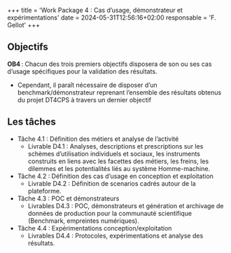 +++
title = 'Work Package 4 : Cas d’usage, démonstrateur et expérimentations'
date = 2024-05-31T12:56:16+02:00
responsable = 'F. Gellot'
+++

## Objectifs

**OB4** : Chacun des trois premiers objectifs disposera de son ou ses cas d’usage spécifiques pour la validation des résultats. ​

* Cependant, il paraît nécessaire de disposer d’un benchmark/démonstrateur reprenant l’ensemble des résultats obtenus du projet DT4CPS à travers un dernier objectif​

## Les tâches

* Tâche 4.1 : Définition des métiers et analyse de l’activité ​
  * Livrable D4.1 : Analyses, descriptions et prescriptions sur les schèmes d’utilisation individuels et sociaux, les instruments construits en liens avec les facettes des métiers, les freins, les dilemmes et les potentialités liés au système Homme-machine. ​
* Tâche 4.2 : Définition des cas d’usage en conception et exploitation ​
  * Livrable D4.2 : Définition de scenarios cadrés autour de la plateforme. ​
* Tâche 4.3 : POC et démonstrateurs ​
  * Livrables D4.3 : POC, démonstrateurs et génération et archivage de données de production pour la communauté scientifique (Benchmark, empreintes numériques). ​
* Tâche 4.4 : Expérimentations conception/exploitation​
  * Livrables D4.4 : Protocoles, expérimentations et analyse des résultats.
